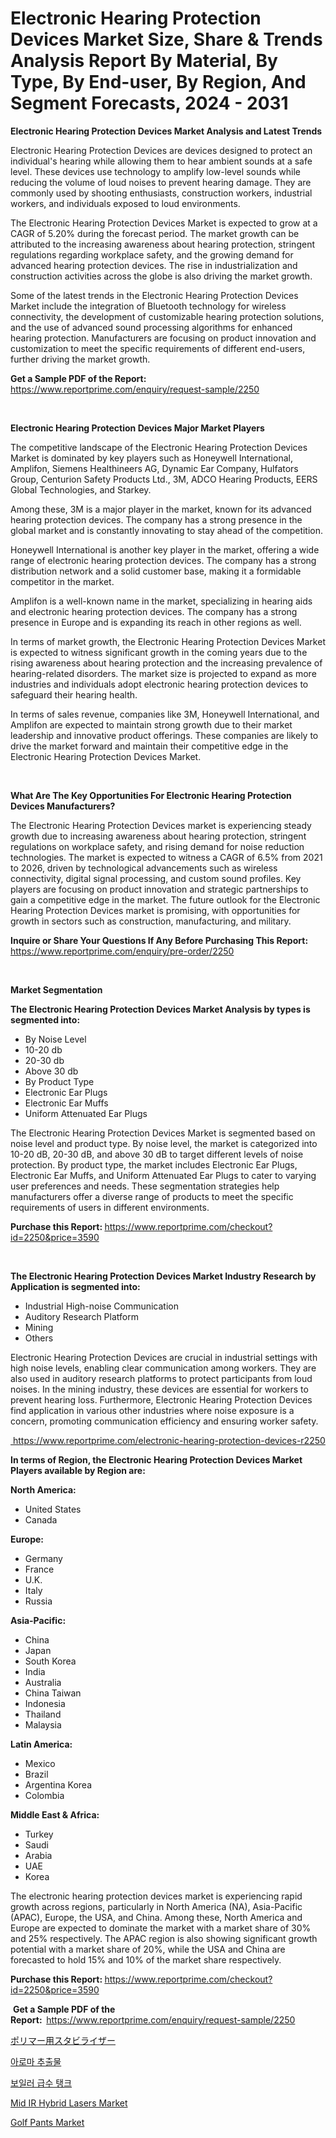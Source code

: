 <p><h1>Electronic Hearing Protection Devices Market Size, Share & Trends Analysis Report By Material, By Type, By End-user, By Region, And Segment Forecasts, 2024 - 2031</h1></p><p><strong>Electronic Hearing Protection Devices Market Analysis and Latest Trends</strong></p>
<p><p>Electronic Hearing Protection Devices are devices designed to protect an individual's hearing while allowing them to hear ambient sounds at a safe level. These devices use technology to amplify low-level sounds while reducing the volume of loud noises to prevent hearing damage. They are commonly used by shooting enthusiasts, construction workers, industrial workers, and individuals exposed to loud environments.</p><p>The Electronic Hearing Protection Devices Market is expected to grow at a CAGR of 5.20% during the forecast period. The market growth can be attributed to the increasing awareness about hearing protection, stringent regulations regarding workplace safety, and the growing demand for advanced hearing protection devices. The rise in industrialization and construction activities across the globe is also driving the market growth.</p><p>Some of the latest trends in the Electronic Hearing Protection Devices Market include the integration of Bluetooth technology for wireless connectivity, the development of customizable hearing protection solutions, and the use of advanced sound processing algorithms for enhanced hearing protection. Manufacturers are focusing on product innovation and customization to meet the specific requirements of different end-users, further driving the market growth.</p></p>
<p><strong>Get a Sample PDF of the Report:&nbsp;</strong> <a href="https://www.reportprime.com/enquiry/request-sample/2250">https://www.reportprime.com/enquiry/request-sample/2250</a></p>
<p>&nbsp;</p>
<p><strong>Electronic Hearing Protection Devices Major Market Players</strong></p>
<p><p>The competitive landscape of the Electronic Hearing Protection Devices Market is dominated by key players such as Honeywell International, Amplifon, Siemens Healthineers AG, Dynamic Ear Company, Hulfators Group, Centurion Safety Products Ltd., 3M, ADCO Hearing Products, EERS Global Technologies, and Starkey. </p><p>Among these, 3M is a major player in the market, known for its advanced hearing protection devices. The company has a strong presence in the global market and is constantly innovating to stay ahead of the competition. </p><p>Honeywell International is another key player in the market, offering a wide range of electronic hearing protection devices. The company has a strong distribution network and a solid customer base, making it a formidable competitor in the market. </p><p>Amplifon is a well-known name in the market, specializing in hearing aids and electronic hearing protection devices. The company has a strong presence in Europe and is expanding its reach in other regions as well.</p><p>In terms of market growth, the Electronic Hearing Protection Devices Market is expected to witness significant growth in the coming years due to the rising awareness about hearing protection and the increasing prevalence of hearing-related disorders. The market size is projected to expand as more industries and individuals adopt electronic hearing protection devices to safeguard their hearing health.</p><p>In terms of sales revenue, companies like 3M, Honeywell International, and Amplifon are expected to maintain strong growth due to their market leadership and innovative product offerings. These companies are likely to drive the market forward and maintain their competitive edge in the Electronic Hearing Protection Devices Market.</p></p>
<p>&nbsp;</p>
<p><strong>What Are The Key Opportunities For Electronic Hearing Protection Devices Manufacturers?</strong></p>
<p><p>The Electronic Hearing Protection Devices market is experiencing steady growth due to increasing awareness about hearing protection, stringent regulations on workplace safety, and rising demand for noise reduction technologies. The market is expected to witness a CAGR of 6.5% from 2021 to 2026, driven by technological advancements such as wireless connectivity, digital signal processing, and custom sound profiles. Key players are focusing on product innovation and strategic partnerships to gain a competitive edge in the market. The future outlook for the Electronic Hearing Protection Devices market is promising, with opportunities for growth in sectors such as construction, manufacturing, and military.</p></p>
<p><strong>Inquire or Share Your Questions If Any Before Purchasing This Report:</strong> <a href="https://www.reportprime.com/enquiry/pre-order/2250">https://www.reportprime.com/enquiry/pre-order/2250</a></p>
<p>&nbsp;</p>
<p><strong>Market Segmentation</strong></p>
<p><strong>The Electronic Hearing Protection Devices Market Analysis by types is segmented into:</strong></p>
<p><ul><li>By Noise Level</li><li>10-20 db</li><li>20-30 db</li><li>Above 30 db</li><li>By Product Type</li><li>Electronic Ear Plugs</li><li>Electronic Ear Muffs</li><li>Uniform Attenuated Ear Plugs</li></ul></p>
<p><p>The Electronic Hearing Protection Devices Market is segmented based on noise level and product type. By noise level, the market is categorized into 10-20 dB, 20-30 dB, and above 30 dB to target different levels of noise protection. By product type, the market includes Electronic Ear Plugs, Electronic Ear Muffs, and Uniform Attenuated Ear Plugs to cater to varying user preferences and needs. These segmentation strategies help manufacturers offer a diverse range of products to meet the specific requirements of users in different environments.</p></p>
<p><strong>Purchase this Report:&nbsp;</strong><a href="https://www.reportprime.com/checkout?id=2250&price=3590">https://www.reportprime.com/checkout?id=2250&price=3590</a></p>
<p>&nbsp;</p>
<p><strong>The Electronic Hearing Protection Devices Market Industry Research by Application is segmented into:</strong></p>
<p><ul><li>Industrial High-noise Communication</li><li>Auditory Research Platform</li><li>Mining</li><li>Others</li></ul></p>
<p><p>Electronic Hearing Protection Devices are crucial in industrial settings with high noise levels, enabling clear communication among workers. They are also used in auditory research platforms to protect participants from loud noises. In the mining industry, these devices are essential for workers to prevent hearing loss. Furthermore, Electronic Hearing Protection Devices find application in various other industries where noise exposure is a concern, promoting communication efficiency and ensuring worker safety.</p></p>
<p><a href="https://www.reportprime.com/electronic-hearing-protection-devices-r2250">&nbsp;https://www.reportprime.com/electronic-hearing-protection-devices-r2250</a></p>
<p><strong>In terms of Region, the Electronic Hearing Protection Devices Market Players available by Region are:</strong></p>
<p>
    <p> <strong> North America: </strong>
        <ul>
            <li>United States</li>
            <li>Canada</li>
        </ul>
        </p> 
    <p> <strong> Europe: </strong>
        <ul>
            <li>Germany</li>
            <li>France</li>
            <li>U.K.</li>
            <li>Italy</li>
            <li>Russia</li>
        </ul>
        </p> 
    <p> <strong> Asia-Pacific: </strong>
        <ul>
            <li>China</li>
            <li>Japan</li>
            <li>South Korea</li>
            <li>India</li>
            <li>Australia</li>
            <li>China Taiwan</li>
            <li>Indonesia</li>
            <li>Thailand</li>
            <li>Malaysia</li>
        </ul>
        </p> 
    <p> <strong> Latin America: </strong>
        <ul>
            <li>Mexico</li>
            <li>Brazil</li>
            <li>Argentina Korea</li>
            <li>Colombia</li>
        </ul>
        </p> 
    <p> <strong> Middle East & Africa: </strong>
        <ul>
            <li>Turkey</li>
            <li>Saudi</li>
            <li>Arabia</li>
            <li>UAE</li>
            <li>Korea</li>
        </ul>
    </p>
    </p>
<p><p>The electronic hearing protection devices market is experiencing rapid growth across regions, particularly in North America (NA), Asia-Pacific (APAC), Europe, the USA, and China. Among these, North America and Europe are expected to dominate the market with a market share of 30% and 25% respectively. The APAC region is also showing significant growth potential with a market share of 20%, while the USA and China are forecasted to hold 15% and 10% of the market share respectively.</p></p>
<p><strong>Purchase this Report: </strong><a href="https://www.reportprime.com/checkout?id=2250&price=3590">https://www.reportprime.com/checkout?id=2250&price=3590</a></p>
<p>&nbsp;<strong>Get a Sample PDF of the Report:&nbsp;&nbsp;</strong><a href="https://www.reportprime.com/enquiry/request-sample/2250">https://www.reportprime.com/enquiry/request-sample/2250</a></p>
<p><strong></strong></p>
<p><p><a href="https://medium.com/@munroco657/%E3%83%9D%E3%83%AA%E3%83%9E%E3%83%BC%E5%AE%89%E5%AE%9A%E5%89%A4%E3%81%AE%E5%B8%82%E5%A0%B4%E3%82%B7%E3%82%A7%E3%82%A2%E3%81%AE%E9%80%B2%E5%8C%96%E3%81%A8%E5%B8%82%E5%A0%B4%E6%88%90%E9%95%B7%E3%83%88%E3%83%AC%E3%83%B3%E3%83%89-2024%E5%B9%B4%E3%81%8B%E3%82%892031%E5%B9%B4%E3%81%BE%E3%81%A7-40f8b0892f60">ポリマー用スタビライザー</a></p><p><a href="https://medium.com/@joananitzsche/%ED%96%A5%EA%B8%B0-%EC%B6%94%EC%B6%9C%EB%AC%BC-%EC%8B%9C%EC%9E%A5%EC%9D%80-%EC%8B%9C%EC%9E%A5-%EC%A0%90%EC%9C%A0%EC%9C%A8-%EA%B7%9C%EB%AA%A8-%EB%B0%8F-%EC%98%88%EC%83%81%EB%90%9C-2031%EB%85%84%EA%B9%8C%EC%A7%80%EC%9D%98-%EC%A0%84%EB%A7%9D%EC%97%90-%EC%B4%88%EC%A0%90%EC%9D%84-%EB%A7%9E%EC%B6%A5%EB%8B%88%EB%8B%A4-a5b98a407341">아로마 추출물</a></p><p><a href="https://medium.com/@achimcoteanu1/%EB%B3%B4%EC%9D%BC%EB%9F%AC-%EA%B8%89%EC%88%98-%ED%83%B1%ED%81%AC-%EC%8B%9C%EC%9E%A5-%EA%B2%BD%EC%9F%81-%EB%B6%84%EC%84%9D-%EC%8B%9C%EC%9E%A5-%EB%8F%99%ED%96%A5-%EB%B0%8F-2031%EB%85%84%EA%B9%8C%EC%A7%80%EC%9D%98-%EC%98%88%EC%B8%A1-2769b3216661">보일러 급수 탱크</a></p><p><a href="https://github.com/ruddyyedelwadw/Market-Research-Report-List-2/blob/main/mid-ir-hybrid-lasers-market.md">Mid IR Hybrid Lasers Market</a></p><p><a href="https://issuu.com/reportprime-2/docs/golf-pants-market-size-2030.pptx">Golf Pants Market</a></p></p>